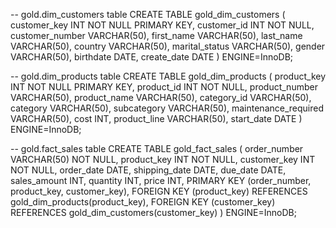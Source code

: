 -- gold.dim_customers table
CREATE TABLE gold_dim_customers (
    customer_key INT NOT NULL PRIMARY KEY,
    customer_id INT NOT NULL,
    customer_number VARCHAR(50),
    first_name VARCHAR(50),
    last_name VARCHAR(50),
    country VARCHAR(50),
    marital_status VARCHAR(50),
    gender VARCHAR(50),
    birthdate DATE,
    create_date DATE
) ENGINE=InnoDB;


-- gold.dim_products table
CREATE TABLE gold_dim_products (
    product_key INT NOT NULL PRIMARY KEY,
    product_id INT NOT NULL,
    product_number VARCHAR(50),
    product_name VARCHAR(50),
    category_id VARCHAR(50),
    category VARCHAR(50),
    subcategory VARCHAR(50),
    maintenance_required VARCHAR(50),
    cost INT,
    product_line VARCHAR(50),
    start_date DATE
) ENGINE=InnoDB;


-- gold.fact_sales table
CREATE TABLE gold_fact_sales (
    order_number VARCHAR(50) NOT NULL,
    product_key INT NOT NULL,
    customer_key INT NOT NULL,
    order_date DATE,
    shipping_date DATE,
    due_date DATE,
    sales_amount INT,
    quantity INT,
    price INT,
    PRIMARY KEY (order_number, product_key, customer_key),
    FOREIGN KEY (product_key) REFERENCES gold_dim_products(product_key),
    FOREIGN KEY (customer_key) REFERENCES gold_dim_customers(customer_key)
) ENGINE=InnoDB;
